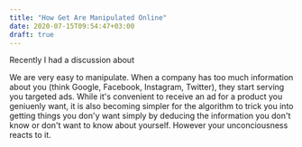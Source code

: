 ```yaml
---
title: "How Get Are Manipulated Online"
date: 2020-07-15T09:54:47+03:00
draft: true
---
```

Recently I had a discussion about 


We are very easy to manipulate. When a company has too much information about you (think Google, Facebook, Instagram, Twitter), they start serving you targeted ads. While it's convenient to receive an ad for a product you geniuenly want, it is also becoming simpler for the algorithm to trick you into getting things you don'y want simply by deducing the information you don't know or don't want to know about yourself. However your unconciousness reacts to it.
